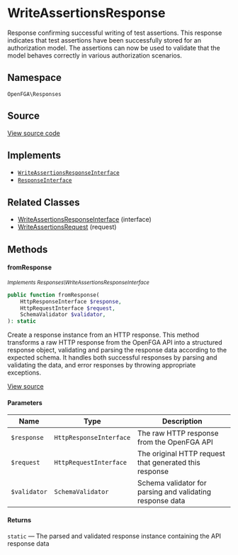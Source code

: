 # WriteAssertionsResponse

Response confirming successful writing of test assertions. This response indicates that test assertions have been successfully stored for an authorization model. The assertions can now be used to validate that the model behaves correctly in various authorization scenarios.

## Namespace
`OpenFGA\Responses`

## Source
[View source code](https://github.com/evansims/openfga-php/blob/main/src/Responses/WriteAssertionsResponse.php)

## Implements
* [`WriteAssertionsResponseInterface`](WriteAssertionsResponseInterface.md)
* [`ResponseInterface`](ResponseInterface.md)

## Related Classes
* [WriteAssertionsResponseInterface](Responses/WriteAssertionsResponseInterface.md) (interface)
* [WriteAssertionsRequest](Requests/WriteAssertionsRequest.md) (request)



## Methods

                        
#### fromResponse

*<small>Implements Responses\WriteAssertionsResponseInterface</small>*  

```php
public function fromResponse(
    HttpResponseInterface $response,
    HttpRequestInterface $request,
    SchemaValidator $validator,
): static
```

Create a response instance from an HTTP response. This method transforms a raw HTTP response from the OpenFGA API into a structured response object, validating and parsing the response data according to the expected schema. It handles both successful responses by parsing and validating the data, and error responses by throwing appropriate exceptions.

[View source](https://github.com/evansims/openfga-php/blob/main/src/Responses/ResponseInterface.php#L44)

#### Parameters
| Name | Type | Description |
|------|------|-------------|
| `$response` | `HttpResponseInterface` | The raw HTTP response from the OpenFGA API |
| `$request` | `HttpRequestInterface` | The original HTTP request that generated this response |
| `$validator` | `SchemaValidator` | Schema validator for parsing and validating response data |

#### Returns
`static` — The parsed and validated response instance containing the API response data
